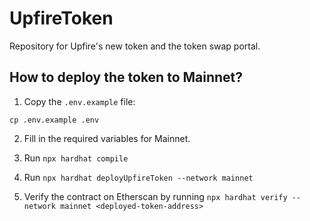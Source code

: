 # UpfireToken

Repository for Upfire's new token and the token swap portal.

## How to deploy the token to Mainnet?

1. Copy the `.env.example` file:

```shell
cp .env.example .env
```

2. Fill in the required variables for Mainnet.

3. Run `npx hardhat compile`

4. Run `npx hardhat deployUpfireToken --network mainnet`

5. Verify the contract on Etherscan by running `npx hardhat verify --network mainnet <deployed-token-address>`